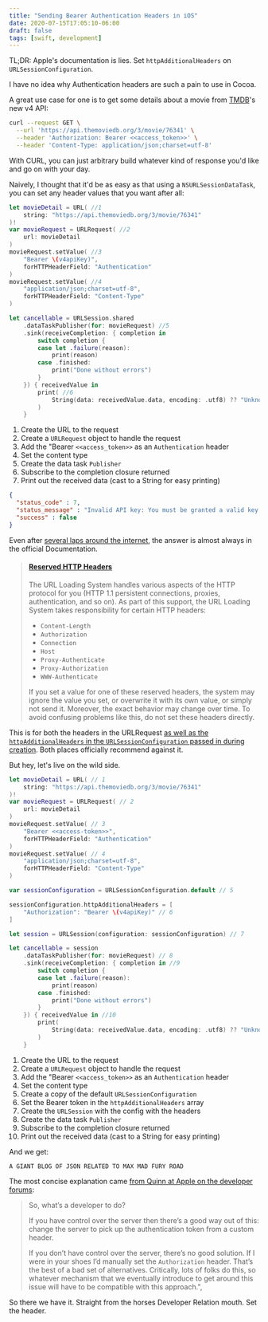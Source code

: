 ```yaml
---
title: "Sending Bearer Authentication Headers in iOS"
date: 2020-07-15T17:05:10-06:00
draft: false
tags: [swift, development]
---
```


TL;DR: Apple's documentation is lies. Set `httpAdditionalHeaders` on `URLSessionConfiguration`.

I have no idea why Authentication headers are such a pain to use in Cocoa.

A great use case for one is to get some details about a movie from [TMDB](http://themoviedatabase.org)'s new v4 API:

``` bash
curl --request GET \
  --url 'https://api.themoviedb.org/3/movie/76341' \
  --header 'Authorization: Bearer <<access_token>>' \
  --header 'Content-Type: application/json;charset=utf-8'
```

With CURL, you can just arbitrary build whatever kind of response you'd like and go on with your day.

Naively, I thought that it'd be as easy as that using a `NSURLSessionDataTask`, you can set any header values that you want after all:

``` Swift
let movieDetail = URL( //1
    string: "https://api.themoviedb.org/3/movie/76341"
)!
var movieRequest = URLRequest( //2
    url: movieDetail
)
movieRequest.setValue( //3
    "Bearer \(v4apiKey)",
    forHTTPHeaderField: "Authentication"
)
movieRequest.setValue( //4
    "application/json;charset=utf-8",
    forHTTPHeaderField: "Content-Type"
)

let cancellable = URLSession.shared
    .dataTaskPublisher(for: movieRequest) //5
    .sink(receiveCompletion: { completion in
        switch completion {
        case let .failure(reason):
            print(reason)
        case .finished:
            print("Done without errors")
        }
    }) { receivedValue in
        print( //6
            String(data: receivedValue.data, encoding: .utf8) ?? "Unknown"
        )
    }
```

1. Create the URL to the request
2. Create a `URLRequest` object to handle the request
3. Add the "Bearer `<<access_token>>` as an `Authentication` header
4. Set the content type
5. Create the data task `Publisher`
6. Subscribe to the completion closure returned
7. Print out the received data (cast to a String for easy printing) 

```JSON
{
  "status_code" : 7,
  "status_message" : "Invalid API key: You must be granted a valid key.",
  "success" : false
}
```

Even after [several laps around the internet](https://stackoverflow.com/questions/46852680/urlsession-doesnt-pass-authorization-key-in-header-swift-4), the answer is almost always in the official Documentation.

>#### [Reserved HTTP Headers](https://developer.apple.com/documentation/foundation/urlrequest)
>The URL Loading System handles various aspects of the HTTP protocol for you (HTTP 1.1 persistent connections, proxies, authentication, and so on). As part of this support, the URL Loading System takes responsibility for certain HTTP headers:
>
>- `Content-Length`
>- `Authorization`
>- `Connection`
>- `Host`
>- `Proxy-Authenticate`
>- `Proxy-Authorization`
>- `WWW-Authenticate`
>
>If you set a value for one of these reserved headers, the system may ignore the value you set, or overwrite it with its own value, or simply not send it. Moreover, the exact behavior may change over time. To avoid confusing problems like this, do not set these headers directly.

This is for both the headers in the URLRequest [as well as the `httpAdditionalHeaders` in the `URLSessionConfiguration` passed in during creation](https://developer.apple.com/documentation/foundation/urlsessionconfiguration/1411532-httpadditionalheaders). Both places officially recommend against it.

But hey, let's live on the wild side.

``` Swift
let movieDetail = URL( // 1
    string: "https://api.themoviedb.org/3/movie/76341"
)!
var movieRequest = URLRequest( // 2
    url: movieDetail
)
movieRequest.setValue( // 3
    "Bearer <<access-token>>",
    forHTTPHeaderField: "Authentication"
)
movieRequest.setValue( // 4
    "application/json;charset=utf-8",
    forHTTPHeaderField: "Content-Type"
)

var sessionConfiguration = URLSessionConfiguration.default // 5

sessionConfiguration.httpAdditionalHeaders = [
    "Authorization": "Bearer \(v4apiKey)" // 6
]

let session = URLSession(configuration: sessionConfiguration) // 7

let cancellable = session
    .dataTaskPublisher(for: movieRequest) // 8
    .sink(receiveCompletion: { completion in //9
        switch completion {
        case let .failure(reason):
            print(reason)
        case .finished:
            print("Done without errors")
        }
    }) { receivedValue in //10
        print(
            String(data: receivedValue.data, encoding: .utf8) ?? "Unknown"
        )
    }
```

1. Create the URL to the request
2. Create a `URLRequest` object to handle the request
3. Add the "Bearer `<<access_token>>` as an `Authentication` header
4. Set the content type
5. Create a copy of the default `URLSessionConfiguration`
6. Set the Bearer token in the `httpAdditionalHeaders` array
7. Create the `URLSession` with the config with the headers
5. Create the data task `Publisher`
6. Subscribe to the completion closure returned
7. Print out the received data (cast to a String for easy printing) 

And we get:

```
A GIANT BLOG OF JSON RELATED TO MAX MAD FURY ROAD
```

The most concise explanation came [from Quinn at Apple on the developer forums](https://developer.apple.com/forums/thread/89811):

>So, what’s a developer to do?
>
>If you have control over the server then there’s a good way out of this: change the server to pick up the authentication token from a custom header.
>
>If you don’t have control over the server, there’s no good solution.  If I were in your shoes I’d manually set the `Authorization` header. That’s the best of a bad set of alternatives. Critically, lots of folks do this, so whatever mechanism that we eventually introduce to get around this issue will have to be compatible with this approach.",

So there we have it. Straight from the horses Developer Relation mouth. Set the header.
